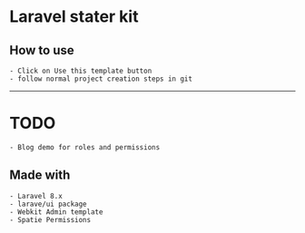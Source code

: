 # Laravel stater kit
## How to use
    - Click on Use this template button
    - follow normal project creation steps in git
<hr />

# TODO  
    - Blog demo for roles and permissions
## Made with 
    - Laravel 8.x
    - larave/ui package
    - Webkit Admin template
    - Spatie Permissions
